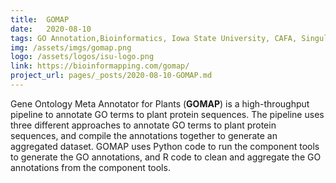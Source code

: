 ```yaml
---
title:  GOMAP
date:   2020-08-10
tags: GO Annotation,Bioinformatics, Iowa State University, CAFA, Singularity
img: /assets/imgs/gomap.png
logo: /assets/logos/isu-logo.png
link: https://bioinformapping.com/gomap/
project_url: pages/_posts/2020-08-10-GOMAP.md
---
```


Gene Ontology Meta Annotator for Plants (**GOMAP**) is a high-throughput pipeline to annotate GO terms to plant protein sequences. The pipeline uses three different approaches to annotate GO terms to plant protein sequences, and compile the annotations together to generate an aggregated dataset. GOMAP uses Python code to run the component tools to generate the GO annotations, and R code to clean and aggregate the GO annotations from the component tools.
